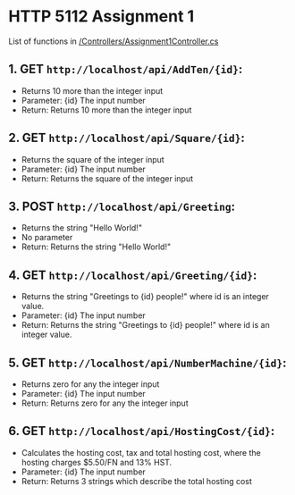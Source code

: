 ﻿# HTTP 5112 Assignment 1

List of functions in [/Controllers/Assignment1Controller.cs](HTTP5112_Assignment_1/Controllers/Assignment1Controller.cs)

## 1. GET `http://localhost/api/AddTen/{id}`:
- Returns 10 more than the integer input
- Parameter: {id} The input number
- Return: Returns 10 more than the integer input

## 2. GET `http://localhost/api/Square/{id}`:
- Returns the square of the integer input
- Parameter: {id} The input number
- Return: Returns the square of the integer input

## 3. POST `http://localhost/api/Greeting`:
- Returns the string "Hello World!"
- No parameter
- Return: Returns the string "Hello World!"

## 4. GET `http://localhost/api/Greeting/{id}`:
- Returns the string "Greetings to {id} people!" where id is an integer value.
- Parameter: {id} The input number
- Return: Returns the string "Greetings to {id} people!" where id is an integer value.

## 5. GET `http://localhost/api/NumberMachine/{id}`:
- Returns zero for any the integer input
- Parameter: {id} The input number
- Return: Returns zero for any the integer input

## 6. GET `http://localhost/api/HostingCost/{id}`:
- Calculates the hosting cost, tax and total hosting cost, where the hosting charges $5.50/FN and 13% HST.
- Parameter: {id} The input number
- Return: Returns 3 strings which describe the total hosting cost